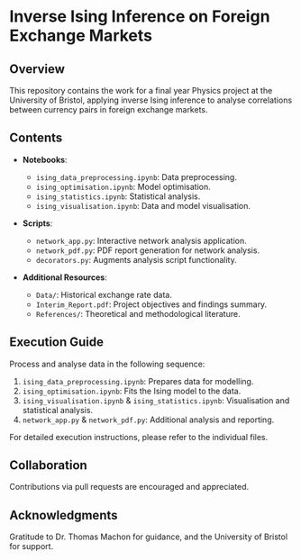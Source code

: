# Inverse Ising Inference on Foreign Exchange Markets

## Overview
This repository contains the work for a final year Physics project at the University of Bristol, applying inverse Ising inference to analyse correlations between currency pairs in foreign exchange markets.

## Contents

- **Notebooks**:
  - `ising_data_preprocessing.ipynb`: Data preprocessing.
  - `ising_optimisation.ipynb`: Model optimisation.
  - `ising_statistics.ipynb`: Statistical analysis.
  - `ising_visualisation.ipynb`: Data and model visualisation.

- **Scripts**:
  - `network_app.py`: Interactive network analysis application.
  - `network_pdf.py`: PDF report generation for network analysis.
  - `decorators.py`: Augments analysis script functionality.

- **Additional Resources**:
  - `Data/`: Historical exchange rate data.
  - `Interim_Report.pdf`: Project objectives and findings summary.
  - `References/`: Theoretical and methodological literature.

## Execution Guide
Process and analyse data in the following sequence:
1. `ising_data_preprocessing.ipynb`: Prepares data for modelling.
2. `ising_optimisation.ipynb`: Fits the Ising model to the data.
3. `ising_visualisation.ipynb` & `ising_statistics.ipynb`: Visualisation and statistical analysis.
4. `network_app.py` & `network_pdf.py`: Additional analysis and reporting.

For detailed execution instructions, please refer to the individual files.

## Collaboration
Contributions via pull requests are encouraged and appreciated.

## Acknowledgments
Gratitude to Dr. Thomas Machon for guidance, and the University of Bristol for support.
